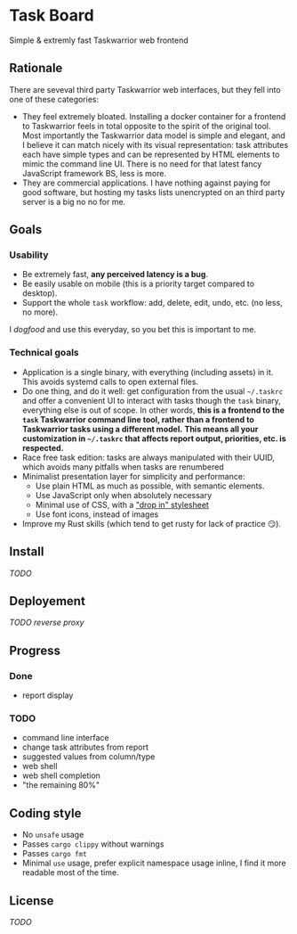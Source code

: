 Task Board
==========

Simple & extremly fast Taskwarrior web frontend


## Rationale

There are seveval third party Taskwarrior web interfaces, but they fell into one of these categories:

* They feel extremely bloated. Installing a docker container for a frontend to Taskwarrior feels in total opposite to the spirit of the original tool. Most importantly the Taskwarrior data model is simple and elegant, and I believe it can match nicely with its visual representation: task attributes each have simple types and can be represented by HTML elements to mimic the command line UI. There is no need for that latest fancy JavaScript framework BS, less is more.
* They are commercial applications. I have nothing against paying for good software, but hosting my tasks lists unencrypted on an third party server is a big no no for me.


## Goals

### Usability

* Be extremely fast, **any perceived latency is a bug**.
* Be easily usable on mobile (this is a priority target compared to desktop).
* Support the whole `task` workflow: add, delete, edit, undo, etc. (no less, no more).

I *dogfood* and use this everyday, so you bet this is important to me.

### Technical goals

* Application is a single binary, with everything (including assets) in it. This avoids systemd calls to open external files.
* Do one thing, and do it well: get configuration from the usual `~/.taskrc` and offer a convenient UI to interact with tasks though the `task` binary, everything else is out of scope. In other words, **this is a frontend to the `task` Taskwarrior command line tool, rather than a frontend to Taskwarrior tasks using a different model.**
**This means all your customization in `~/.taskrc` that affects report output, priorities, etc. is respected.**
* Race free task edition: tasks are always manipulated with their UUID, which avoids many pitfalls when tasks are renumbered
* Minimalist presentation layer for simplicity and performance:
    * Use plain HTML as much as possible, with semantic elements.
    * Use JavaScript only when absolutely necessary
    * Minimal use of CSS, with a ["drop in" stylesheet](https://github.com/dohliam/dropin-minimal-css#list-of-frameworks)
    * Use font icons, instead of images
* Improve my Rust skills (which tend to get rusty for lack of practice :smirk:).


## Install

*TODO*


## Deployement

*TODO reverse proxy*


## Progress

### Done

* report display

### TODO

* command line interface
* change task attributes from report
* suggested values from column/type
* web shell
* web shell completion
* "the remaining 80%"


## Coding style

* No `unsafe` usage
* Passes `cargo clippy` without warnings
* Passes `cargo fmt`
* Minimal `use` usage, prefer explicit namespace usage inline, I find it more readable most of the time.


## License

*TODO*
